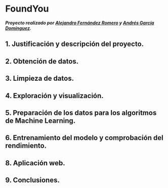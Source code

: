 # FoundYou

***Proyecto realizado por [Alejandro Fernández Romero](https://github.com/AlexFdezRomero) y [Andrés García Domínguez](https://github.com/agardom2002).***
## 1. Justificación y descripción del proyecto.
## 2. Obtención de datos.
## 3. Limpieza de datos. 
## 4. Exploración y visualización.
## 5. Preparación de los datos para los algoritmos de Machine Learning.
## 6. Entrenamiento del modelo y comprobación del rendimiento.
## 8. Aplicación web.
## 9. Conclusiones.
